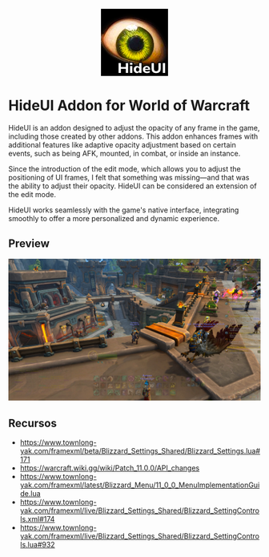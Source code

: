 <p align="center">
<img src=".dist/HideUI.png">
</p>

# HideUI Addon for World of Warcraft
HideUI is an addon designed to adjust the opacity of any frame in the game, including those created by other addons. This addon enhances frames with additional features like adaptive opacity adjustment based on certain events, such as being AFK, mounted, in combat, or inside an instance.

Since the introduction of the edit mode, which allows you to adjust the positioning of UI frames, I felt that something was missing—and that was the ability to adjust their opacity. HideUI can be considered an extension of the edit mode.

HideUI works seamlessly with the game's native interface, integrating smoothly to offer a more personalized and dynamic experience.

## Preview
![HideUI](.dist/Portrait.jpg)



## Recursos
- https://www.townlong-yak.com/framexml/beta/Blizzard_Settings_Shared/Blizzard_Settings.lua#171
- https://warcraft.wiki.gg/wiki/Patch_11.0.0/API_changes
- https://www.townlong-yak.com/framexml/latest/Blizzard_Menu/11_0_0_MenuImplementationGuide.lua
- https://www.townlong-yak.com/framexml/live/Blizzard_Settings_Shared/Blizzard_SettingControls.xml#174
- https://www.townlong-yak.com/framexml/live/Blizzard_Settings_Shared/Blizzard_SettingControls.lua#932